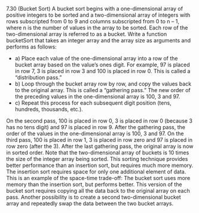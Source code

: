 7.30 (Bucket Sort) A bucket sort begins with a one-dimensional array of positive integers to be
sorted and a two-dimensional array of integers with rows subscripted from 0 to 9 and columns subscripted 
from 0 to n – 1, where n is the number of values in the array to be sorted. Each row of the
two-dimensional array is referred to as a bucket. Write a function bucketSort that takes an integer
array and the array size as arguments and performs as follows:  
* a) Place each value of the one-dimensional array into a row of the bucket array based on
the value’s ones digit. For example, 97 is placed in row 7, 3 is placed in row 3 and 100
is placed in row 0. This is called a “distribution pass.”  
* b) Loop through the bucket array row by row, and copy the values back to the original array. 
This is called a “gathering pass.” The new order of the preceding values in the one-dimensional 
array is 100, 3 and 97.  
* c) Repeat this process for each subsequent digit position (tens, hundreds, thousands, etc.).

On the second pass, 100 is placed in row 0, 3 is placed in row 0 (because 3 has no tens digit) and
97 is placed in row 9. After the gathering pass, the order of the values in the one-dimensional array
is 100, 3 and 97. On the third pass, 100 is placed in row 1, 3 is placed in row zero and 97 is placed
in row zero (after the 3). After the last gathering pass, the original array is now in sorted order.
Note that the two-dimensional array of buckets is 10 times the size of the integer array being
sorted. This sorting technique provides better performance than an insertion sort, but requires
much more memory. The insertion sort requires space for only one additional element of data.
This is an example of the space-time trade-off: The bucket sort uses more memory than the insertion 
sort, but performs better. This version of the bucket sort requires copying all the data back to
the original array on each pass. Another possibility is to create a second two-dimensional bucket
array and repeatedly swap the data between the two bucket arrays.
